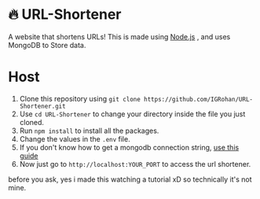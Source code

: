 # :fire: URL-Shortener
A website that shortens URLs! 
This is made using [Node.js](https://nodejs.org) , and uses MongoDB to Store data.

# Host
1. Clone this repository using `git clone https://github.com/IGRohan/URL-Shortener.git`
2. Use `cd URL-Shortener` to change your directory inside the file you just cloned.
3. Run `npm install` to install all the packages.
4. Change the values in the `.env` file.
5. If you don't know how to  get a mongodb connection string, [use this guide](https://igrohan.github.io/IGBot/#/./tutorials/mongodb/index)
6. Now just go to `http://localhost:YOUR_PORT` to access the url shortener.

before you ask, yes i made this watching a tutorial xD so technically it's not mine.
